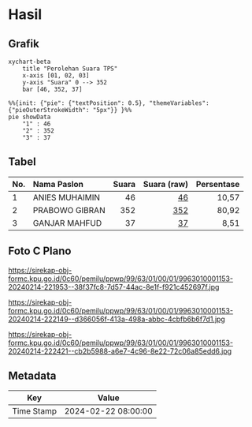 # Hasil

## Grafik

```mermaid
xychart-beta
    title "Perolehan Suara TPS"
    x-axis [01, 02, 03]
    y-axis "Suara" 0 --> 352
    bar [46, 352, 37]
```

```mermaid
%%{init: {"pie": {"textPosition": 0.5}, "themeVariables": {"pieOuterStrokeWidth": "5px"}} }%%
pie showData
    "1" : 46
    "2" : 352
    "3" : 37
```

## Tabel

| No. | Nama Paslon    | Suara | Suara (raw) | Persentase |
|:--- |:-------------- | -----:| -----------:| ----------:|
| 1   | ANIES MUHAIMIN | 46    | [46][p-1]   | 10,57      |
| 2   | PRABOWO GIBRAN | 352   | [352][p-2]  | 80,92      |
| 3   | GANJAR MAHFUD  | 37    | [37][p-3]   | 8,51       |


[p-1]: https://github.com/gigit-pemilu/pemilu-2024-99-luar-negeri/blob/main/pilpres/hitung-suara/sub/99-luar-negeri/sub/63-kuching-malaysia/sub/01-kuching-malaysia/sub/0001-kuching-malaysia/sub/153-ksk-148/sub/paslon-1.txt
[p-2]: https://github.com/gigit-pemilu/pemilu-2024-99-luar-negeri/blob/main/pilpres/hitung-suara/sub/99-luar-negeri/sub/63-kuching-malaysia/sub/01-kuching-malaysia/sub/0001-kuching-malaysia/sub/153-ksk-148/sub/paslon-2.txt
[p-3]: https://github.com/gigit-pemilu/pemilu-2024-99-luar-negeri/blob/main/pilpres/hitung-suara/sub/99-luar-negeri/sub/63-kuching-malaysia/sub/01-kuching-malaysia/sub/0001-kuching-malaysia/sub/153-ksk-148/sub/paslon-3.txt

## Foto C Plano

https://sirekap-obj-formc.kpu.go.id/0c60/pemilu/ppwp/99/63/01/00/01/9963010001153-20240214-221953--38f37fc8-7d57-44ac-8e1f-f921c452697f.jpg

https://sirekap-obj-formc.kpu.go.id/0c60/pemilu/ppwp/99/63/01/00/01/9963010001153-20240214-222149--d366056f-413a-498a-abbc-4cbfb6b6f7d1.jpg

https://sirekap-obj-formc.kpu.go.id/0c60/pemilu/ppwp/99/63/01/00/01/9963010001153-20240214-222421--cb2b5988-a6e7-4c96-8e22-72c06a85edd6.jpg


## Metadata

| Key        | Value               |
| ---------- | ------------------- |
| Time Stamp | 2024-02-22 08:00:00 |



